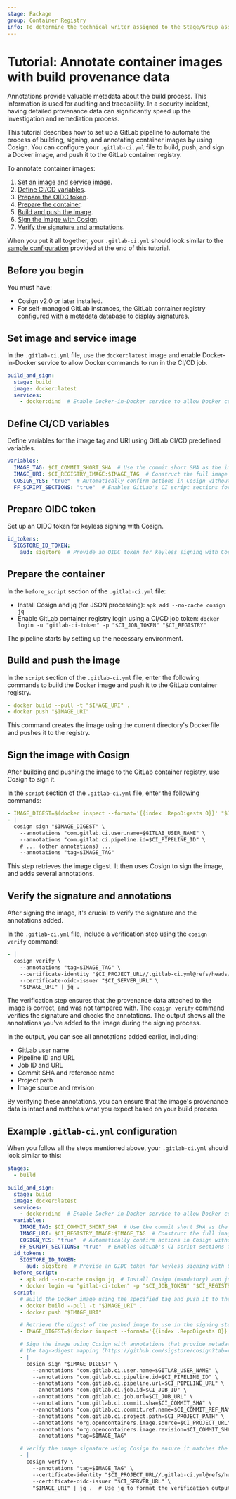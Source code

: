 ```yaml
---
stage: Package
group: Container Registry
info: To determine the technical writer assigned to the Stage/Group associated with this page, see https://handbook.gitlab.com/handbook/product/ux/technical-writing/#assignments
---
```


# Tutorial: Annotate container images with build provenance data

Annotations provide valuable metadata about the build process. This information is used for auditing and traceability. In a security incident, having detailed provenance data can significantly speed up the investigation and remediation process.

This tutorial describes how to set up a GitLab pipeline to automate the process of building, signing, and annotating container images by using Cosign.
You can configure your `.gitlab-ci.yml` file to build, push, and sign a Docker image, and push it to the GitLab container registry.

To annotate container images:

1. [Set an image and service image](#set-image-and-service-image).
1. [Define CI/CD variables](#define-cicd-variables).
1. [Prepare the OIDC token](#prepare-oidc-token).
1. [Prepare the container](#prepare-the-container).
1. [Build and push the image](#build-and-push-the-image).
1. [Sign the image with Cosign](#sign-the-image-with-cosign).
1. [Verify the signature and annotations](#verify-the-signature-and-annotations).

When you put it all together, your `.gitlab-ci.yml` should look similar to the [sample configuration](#example-gitlab-ciyml-configuration) provided at the end of this tutorial.

## Before you begin

You must have:

- Cosign v2.0 or later installed.
- For self-managed GitLab instances, the GitLab container registry [configured with a metadata database](../../../administration/packages/container_registry_metadata_database.md)
  to display signatures.

## Set image and service image

In the `.gitlab-ci.yml` file, use the `docker:latest` image and enable Docker-in-Docker service to allow Docker commands to run in the CI/CD job.

```yaml
build_and_sign:
  stage: build
  image: docker:latest
  services:
    - docker:dind  # Enable Docker-in-Docker service to allow Docker commands inside the container
```

## Define CI/CD variables

Define variables for the image tag and URI using GitLab CI/CD predefined variables.

```yaml
variables:
  IMAGE_TAG: $CI_COMMIT_SHORT_SHA  # Use the commit short SHA as the image tag
  IMAGE_URI: $CI_REGISTRY_IMAGE:$IMAGE_TAG  # Construct the full image URI with the registry, project path, and tag
  COSIGN_YES: "true"  # Automatically confirm actions in Cosign without user interaction
  FF_SCRIPT_SECTIONS: "true"  # Enables GitLab's CI script sections for better multi-line script output
```

## Prepare OIDC token

Set up an OIDC token for keyless signing with Cosign.

```yaml
id_tokens:
  SIGSTORE_ID_TOKEN:
    aud: sigstore  # Provide an OIDC token for keyless signing with Cosign
```

## Prepare the container

In the `before_script` section of the `.gitlab-ci.yml` file:

- Install Cosign and jq (for JSON processing): `apk add --no-cache cosign jq`
- Enable GitLab container registry login using a CI/CD job token: `docker login -u "gitlab-ci-token" -p "$CI_JOB_TOKEN" "$CI_REGISTRY"`

The pipeline starts by setting up the necessary environment.

## Build and push the image

In the `script` section of the `.gitlab-ci.yml` file, enter the following commands to build the Docker image and push it to the GitLab container registry.

```yaml
- docker build --pull -t "$IMAGE_URI" .
- docker push "$IMAGE_URI"
```

This command creates the image using the current directory's Dockerfile and pushes it to the registry.

## Sign the image with Cosign

After building and pushing the image to the GitLab container registry, use Cosign to sign it.

In the `script` section of the `.gitlab-ci.yml` file, enter the following commands:

```yaml
- IMAGE_DIGEST=$(docker inspect --format='{{index .RepoDigests 0}}' "$IMAGE_URI")
- |
  cosign sign "$IMAGE_DIGEST" \
    --annotations "com.gitlab.ci.user.name=$GITLAB_USER_NAME" \
    --annotations "com.gitlab.ci.pipeline.id=$CI_PIPELINE_ID" \
    # ... (other annotations) ...
    --annotations "tag=$IMAGE_TAG"
```

This step retrieves the image digest. It then uses Cosign to sign the image, and adds several annotations.

## Verify the signature and annotations

After signing the image, it's crucial to verify the signature and the annotations added.

In the `.gitlab-ci.yml` file, include a verification step using the `cosign verify` command:

```yaml
- |
  cosign verify \
    --annotations "tag=$IMAGE_TAG" \
    --certificate-identity "$CI_PROJECT_URL//.gitlab-ci.yml@refs/heads/$CI_COMMIT_REF_NAME" \
    --certificate-oidc-issuer "$CI_SERVER_URL" \
    "$IMAGE_URI" | jq .
```

The verification step ensures that the provenance data attached to the image is correct, and was not tampered with.
The `cosign verify` command verifies the signature and checks the annotations. The output shows all the annotations
you've added to the image during the signing process.

In the output, you can see all annotations added earlier, including:

- GitLab user name
- Pipeline ID and URL
- Job ID and URL
- Commit SHA and reference name
- Project path
- Image source and revision

By verifying these annotations, you can ensure that the image's provenance data is intact
and matches what you expect based on your build process.

## Example `.gitlab-ci.yml` configuration

When you follow all the steps mentioned above, your `.gitlab-ci.yml` should look similar to this:

```yaml
stages:
  - build

build_and_sign:
  stage: build
  image: docker:latest
  services:
    - docker:dind  # Enable Docker-in-Docker service to allow Docker commands inside the container
  variables:
    IMAGE_TAG: $CI_COMMIT_SHORT_SHA  # Use the commit short SHA as the image tag
    IMAGE_URI: $CI_REGISTRY_IMAGE:$IMAGE_TAG  # Construct the full image URI with the registry, project path, and tag
    COSIGN_YES: "true"  # Automatically confirm actions in Cosign without user interaction
    FF_SCRIPT_SECTIONS: "true"  # Enables GitLab's CI script sections for better multi-line script output
  id_tokens:
    SIGSTORE_ID_TOKEN:
      aud: sigstore  # Provide an OIDC token for keyless signing with Cosign
  before_script:
    - apk add --no-cache cosign jq  # Install Cosign (mandatory) and jq (optional)
    - docker login -u "gitlab-ci-token" -p "$CI_JOB_TOKEN" "$CI_REGISTRY"  # Log in to the Docker registry using GitLab CI token
  script:
    # Build the Docker image using the specified tag and push it to the registry
    - docker build --pull -t "$IMAGE_URI" .
    - docker push "$IMAGE_URI"

    # Retrieve the digest of the pushed image to use in the signing step
    - IMAGE_DIGEST=$(docker inspect --format='{{index .RepoDigests 0}}' "$IMAGE_URI")

    # Sign the image using Cosign with annotations that provide metadata about the build and tag annotation to allow verifying
    # the tag->digest mapping (https://github.com/sigstore/cosign?tab=readme-ov-file#tag-signing)
    - |
      cosign sign "$IMAGE_DIGEST" \
        --annotations "com.gitlab.ci.user.name=$GITLAB_USER_NAME" \
        --annotations "com.gitlab.ci.pipeline.id=$CI_PIPELINE_ID" \
        --annotations "com.gitlab.ci.pipeline.url=$CI_PIPELINE_URL" \
        --annotations "com.gitlab.ci.job.id=$CI_JOB_ID" \
        --annotations "com.gitlab.ci.job.url=$CI_JOB_URL" \
        --annotations "com.gitlab.ci.commit.sha=$CI_COMMIT_SHA" \
        --annotations "com.gitlab.ci.commit.ref.name=$CI_COMMIT_REF_NAME" \
        --annotations "com.gitlab.ci.project.path=$CI_PROJECT_PATH" \
        --annotations "org.opencontainers.image.source=$CI_PROJECT_URL" \
        --annotations "org.opencontainers.image.revision=$CI_COMMIT_SHA" \
        --annotations "tag=$IMAGE_TAG"

    # Verify the image signature using Cosign to ensure it matches the expected annotations and certificate identity
    - |
      cosign verify \
        --annotations "tag=$IMAGE_TAG" \
        --certificate-identity "$CI_PROJECT_URL//.gitlab-ci.yml@refs/heads/$CI_COMMIT_REF_NAME" \
        --certificate-oidc-issuer "$CI_SERVER_URL" \
        "$IMAGE_URI" | jq .  # Use jq to format the verification output for easier readability
```
